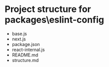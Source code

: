 # Project structure for packages\eslint-config

- base.js
- next.js
- package.json
- react-internal.js
- README.md
- structure.md
